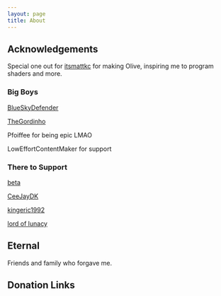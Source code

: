 ```yaml
---
layout: page
title: About
---
```


## Acknowledgements

Special one out for [itsmattkc](https://github.com/itsmattkc) for making Olive, inspiring me to program shaders and more.

### Big Boys

[BlueSkyDefender](https://github.com/BlueSkyDefender)

[TheGordinho](https://github.com/TheGordinho)

Pfoiffee for being epic LMAO

LowEffortContentMaker for support

### There to Support

[beta](https://github.com/B-eT-a)

[CeeJayDK](https://github.com/CeeJayDK)

[kingeric1992](https://github.com/kingeric1992)

[lord of lunacy](https://github.com/LordOfLunacy)

## Eternal

Friends and family who forgave me.

## Donation Links
